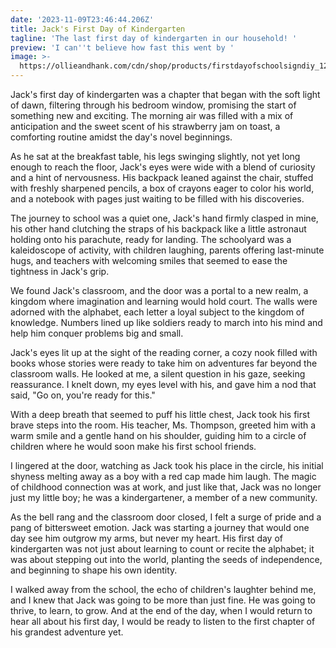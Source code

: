 ```yaml
---
date: '2023-11-09T23:46:44.206Z'
title: Jack's First Day of Kindergarten
tagline: 'The last first day of kindergarten in our household! '
preview: 'I can''t believe how fast this went by '
image: >-
  https://ollieandhank.com/cdn/shop/products/firstdayofschoolsigndiy_1200x1200.jpg?v=1657065616
---
```

Jack's first day of kindergarten was a chapter that began with the soft light of dawn, filtering through his bedroom window, promising the start of something new and exciting. The morning air was filled with a mix of anticipation and the sweet scent of his strawberry jam on toast, a comforting routine amidst the day's novel beginnings.

As he sat at the breakfast table, his legs swinging slightly, not yet long enough to reach the floor, Jack's eyes were wide with a blend of curiosity and a hint of nervousness. His backpack leaned against the chair, stuffed with freshly sharpened pencils, a box of crayons eager to color his world, and a notebook with pages just waiting to be filled with his discoveries.

The journey to school was a quiet one, Jack's hand firmly clasped in mine, his other hand clutching the straps of his backpack like a little astronaut holding onto his parachute, ready for landing. The schoolyard was a kaleidoscope of activity, with children laughing, parents offering last-minute hugs, and teachers with welcoming smiles that seemed to ease the tightness in Jack's grip.

We found Jack's classroom, and the door was a portal to a new realm, a kingdom where imagination and learning would hold court. The walls were adorned with the alphabet, each letter a loyal subject to the kingdom of knowledge. Numbers lined up like soldiers ready to march into his mind and help him conquer problems big and small.

Jack's eyes lit up at the sight of the reading corner, a cozy nook filled with books whose stories were ready to take him on adventures far beyond the classroom walls. He looked at me, a silent question in his gaze, seeking reassurance. I knelt down, my eyes level with his, and gave him a nod that said, "Go on, you're ready for this."

With a deep breath that seemed to puff his little chest, Jack took his first brave steps into the room. His teacher, Ms. Thompson, greeted him with a warm smile and a gentle hand on his shoulder, guiding him to a circle of children where he would soon make his first school friends.

I lingered at the door, watching as Jack took his place in the circle, his initial shyness melting away as a boy with a red cap made him laugh. The magic of childhood connection was at work, and just like that, Jack was no longer just my little boy; he was a kindergartener, a member of a new community.

As the bell rang and the classroom door closed, I felt a surge of pride and a pang of bittersweet emotion. Jack was starting a journey that would one day see him outgrow my arms, but never my heart. His first day of kindergarten was not just about learning to count or recite the alphabet; it was about stepping out into the world, planting the seeds of independence, and beginning to shape his own identity.

I walked away from the school, the echo of children's laughter behind me, and I knew that Jack was going to be more than just fine. He was going to thrive, to learn, to grow. And at the end of the day, when I would return to hear all about his first day, I would be ready to listen to the first chapter of his grandest adventure yet.
